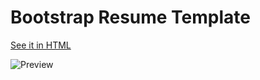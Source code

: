 Bootstrap Resume Template
=========================

[See it in HTML](http://danvine.com/bootstrap-resume-template)

![Preview](http://api.url2png.com/v6/P4DF2F8BC83648/a7bcb8946a9d9d93e81eddee874bccf6/png/?url=http%3A%2F%2Fdanvine.com%2Fbootstrap-resume-template&viewport=1280x1024&fullpage=true&thumbnail_max_width=500 "Preview")

